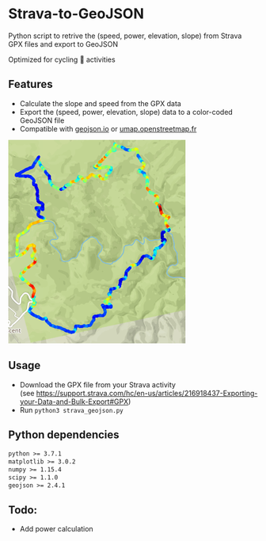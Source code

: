 # Strava-to-GeoJSON
Python script to retrive the (speed, power, elevation, slope) from Strava GPX files and export to GeoJSON

Optimized for cycling :bicyclist: activities

## Features

* Calculate the slope and speed from the GPX data
* Export the (speed, power, elevation, slope) data to a color-coded GeoJSON file
* Compatible with [geojson.io](http://geojson.io) or [umap.openstreetmap.fr](https://umap.openstreetmap.fr)

![example.png](Example/example.png)

## Usage

* Download the GPX file from your Strava activity  
(see https://support.strava.com/hc/en-us/articles/216918437-Exporting-your-Data-and-Bulk-Export#GPX)
* Run `python3 strava_geojson.py`

## Python dependencies

```
python >= 3.7.1
matplotlib >= 3.0.2
numpy >= 1.15.4
scipy >= 1.1.0
geojson >= 2.4.1
```

## Todo:

* Add power calculation
